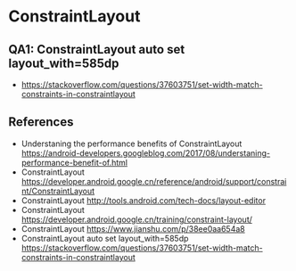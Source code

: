 # ConstraintLayout

## QA1: ConstraintLayout auto set layout_with=585dp  
- https://stackoverflow.com/questions/37603751/set-width-match-constraints-in-constraintlayout

## References
- Understaning the performance benefits of ConstraintLayout https://android-developers.googleblog.com/2017/08/understaning-performance-benefit-of.html
- ConstraintLayout https://developer.android.google.cn/reference/android/support/constraint/ConstraintLayout 
- ConstraintLayout http://tools.android.com/tech-docs/layout-editor
- ConstraintLayout https://developer.android.google.cn/training/constraint-layout/
- ConstraintLayout https://www.jianshu.com/p/38ee0aa654a8
- ConstraintLayout auto set layout_with=585dp https://stackoverflow.com/questions/37603751/set-width-match-constraints-in-constraintlayout


